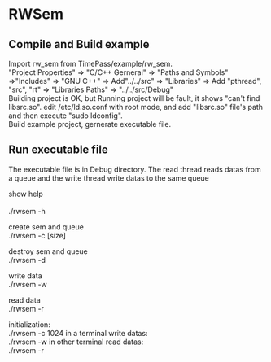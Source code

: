 RWSem
=======================================

Compile and Build example
---------------------------------------
Import rw_sem from TimePass/example/rw_sem.<br/>
"Project Properties" => "C/C++ Gerneral" => "Paths and Symbols" =>"Includes" => "GNU C++" => Add"../../src" => "Libraries" => Add "pthread", "src", "rt" => "Libraries Paths" => "../../src/Debug"<br/>
Building project is OK, but Running project will be fault, it shows "can't find libsrc.so". edit /etc/ld.so.conf with root mode, and add "libsrc.so" file's path and then execute "sudo ldconfig".<br/>
Build example project, gernerate executable file.<br/>

Run executable file
---------------------------------------
The executable file is in Debug directory. The read thread reads datas from a queue and the write thread write datas to the same queue <br/>

show help <br/>    
     ./rwsem -h      

create sem and queue <br/>
     ./rwsem -c [size]

destroy sem and queue <br/>
     ./rwsem -d

write data <br/>
     ./rwsem -w

read data <br/>
     ./rwsem -r


initialization:</br>
     ./rwsem -c 1024
in a terminal write datas:</br>
     ./rwsem -w
in other terminal read datas:</br>
     ./rwsem -r

